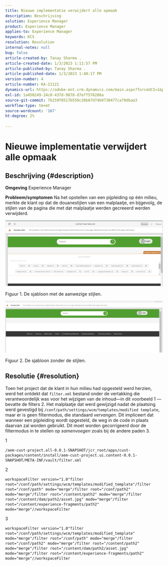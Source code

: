 ```yaml
---
title: Nieuwe implementatie verwijdert alle opmaak
description: Beschrijving
solution: Experience Manager
product: Experience Manager
applies-to: Experience Manager
keywords: KCS
resolution: Resolution
internal-notes: null
bug: false
article-created-by: Tanay Sharma .
article-created-date: 1/3/2023 1:11:57 PM
article-published-by: Tanay Sharma .
article-published-date: 1/3/2023 1:48:17 PM
version-number: 4
article-number: KA-21121
dynamics-url: https://adobe-ent.crm.dynamics.com/main.aspx?forceUCI=1&pagetype=entityrecord&etn=knowledgearticle&id=e75d5a2c-688b-ed11-81ac-6045bd006a22
exl-id: 1a450249-24c0-437d-9878-d7eff576286a
source-git-commit: 7b159f8517b559c28b67d74b9730477ca70dbaa3
workflow-type: tm+mt
source-wordcount: '167'
ht-degree: 2%

---
```


# Nieuwe implementatie verwijdert alle opmaak

## Beschrijving {#description}

<b>Omgeving</b>
Experience Manager


<b>Probleem/symptomen</b>
Na het opstellen van een pijpleiding op één milieu, merkte de klant op dat de douanestijlen van een malplaatje, en bijgevolg, de stijlen van de pagina die met dat malplaatje werden gecreeerd werden verwijderd.



![](assets/___ec5d5a2c-688b-ed11-81ac-6045bd006a22___.png)

Figuur 1. De sjabloon met de aanwezige stijlen.



![](assets/___f05d5a2c-688b-ed11-81ac-6045bd006a22___.png)

Figuur 2. De sjabloon zonder de stijlen.


## Resolutie {#resolution}


Toen het project dat de klant in hun milieu had opgesteld werd herzien, werd het ontdekt dat `filter.xml` bestand onder de vertakking die verantwoordelijk was voor het wijzigen van de inhoud—in dit voorbeeld 1 —bevatte de filters 2.
Het malplaatje dat werd gewijzigd nadat de plaatsing werd gevestigd bij `/conf/path/settings/wcm/templates/modified template`, maar er is geen filtermodus, die standaard *vervangen*.
Dit impliceert dat wanneer een pijpleiding wordt opgesteld, de weg in de code in plaats daarvan zal worden gebruikt.
Dit moet worden gecorrigeerd door de filtermodus in te stellen op *samenvoegen* zoals bij de andere paden 3.

1


```
/aem-cust-project.all-0.0.1-SNAPSHOT/jcr_root/apps/cust-packages/content/install/aem-cust-project.ui.content-0.0.1-SNAPSHOT/META-INF/vault/filter.xml
```



2

```
workspaceFilter version="1.0"filter root="/conf/path/settings/wcm/templates/modified_template"/filter root="/conf/path" mode="merge"/filter root="/conf/path2" mode="merge"/filter root="/content/path2" mode="merge"/filter root="/content/dam/path2/asset.jpg" mode="merge"/filter root="/content/experience-fragments/path2" mode="merge"//workspaceFilter
```




3


```
workspaceFilter version="1.0"filter root="/conf/path/settings/wcm/templates/modified_template" mode="merge"/filter root="/conf/path" mode="merge"/filter root="/conf/path2" mode="merge"/filter root="/content/path2" mode="merge"/filter root="/content/dam/path2/asset.jpg" mode="merge"/filter root="/content/experience-fragments/path2" mode="merge"//workspaceFilter
```
